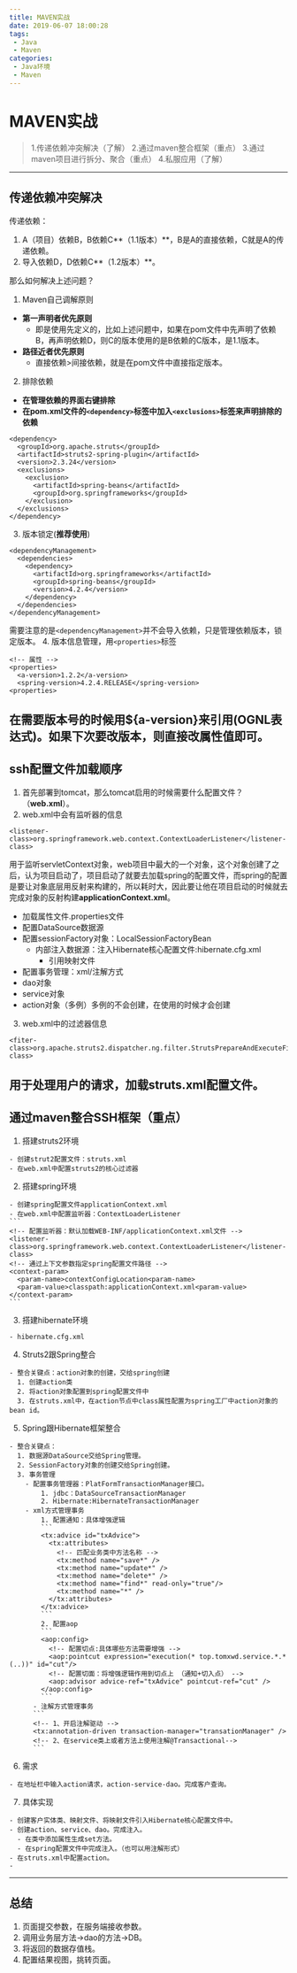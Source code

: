 ```yaml
---
title: MAVEN实战
date: 2019-06-07 18:00:28
tags: 
 - Java
 - Maven
categories:
 - Java环境
 - Maven
---
```


# MAVEN实战

> 1.传递依赖冲突解决（了解）
> 2.通过maven整合框架（重点）
> 3.通过maven项目进行拆分、聚合（重点）
> 4.私服应用（了解）
---
## 传递依赖冲突解决
传递依赖：
1. A（项目）依赖B，B依赖C**（1.1版本）**，B是A的直接依赖，C就是A的传递依赖。
2. 导入依赖D，D依赖C**（1.2版本）**。

那么如何解决上述问题？
1. Maven自己调解原则
  - **第一声明者优先原则**
    - 即是使用先定义的，比如上述问题中，如果在pom文件中先声明了依赖B，再声明依赖D，则C的版本使用的是B依赖的C版本，是1.1版本。
  - **路径近者优先原则**
    - 直接依赖>间接依赖，就是在pom文件中直接指定版本。
2. 排除依赖
  - **在管理依赖的界面右键排除**
  - **在pom.xml文件的`<dependency>`标签中加入`<exclusions>`标签来声明排除的依赖**
  ```
  <dependency>
    <groupId>org.apache.struts</groupId>
    <artifactId>struts2-spring-plugin</artifactId>
    <version>2.3.24</version>
    <exclusions>
      <exclusion>
        <artifactId>spring-beans</artifactId>
        <groupId>org.springframeworks</groupId>
      </exclusion>
    </exclusions>
  </dependency>
  ```
3. 版本锁定(**推荐使用**)
```
<dependencyManagement>
  <dependencies>
    <dependency>
      <artifactId>org.springframeworks</artifactId>
      <groupId>spring-beans</groupId>
      <version>4.2.4</version>
    </dependency>
  </dependencies>
</dependencyManagement>
```
需要注意的是`<dependencyManagement>`并不会导入依赖，只是管理依赖版本，锁定版本。
4. 版本信息管理，用`<properties>`标签
```
<!-- 属性 -->
<properties>
  <a-version>1.2.2</a-version>
  <spring-version>4.2.4.RELEASE</spring-version>
<properties>
```
在需要版本号的时候用${a-version}来引用(OGNL表达式)。如果下次要改版本，则直接改属性值即可。
---
## ssh配置文件加载顺序
1. 首先部署到tomcat，那么tomcat启用的时候需要什么配置文件？（**web.xml**）。
2. web.xml中会有监听器的信息
```
<listener-class>org.springframework.web.context.ContextLoaderListener</listener-class>
```
用于监听servletContext对象，web项目中最大的一个对象，这个对象创建了之后，认为项目启动了，项目启动了就要去加载spring的配置文件，而spring的配置是要让对象底层用反射来构建的，所以耗时大，因此要让他在项目启动的时候就去完成对象的反射构建**applicationContext.xml**。
  - 加载属性文件.properties文件
  - 配置DataSource数据源
  - 配置sessionFactory对象：LocalSessionFactoryBean
    - 内部注入数据源：注入Hibernate核心配置文件:hibernate.cfg.xml
      - 引用映射文件
  - 配置事务管理：xml/注解方式
  - dao对象
  - service对象
  - action对象（多例）多例的不会创建，在使用的时候才会创建
3. web.xml中的过滤器信息
```
<fiter-class>org.apache.struts2.dispatcher.ng.filter.StrutsPrepareAndExecuteFilter</fiter-class>
```
用于处理用户的请求，加载struts.xml配置文件。
---
## 通过maven整合SSH框架（重点）
  1. 搭建struts2环境

    - 创建strut2配置文件：struts.xml
    - 在web.xml中配置struts2的核心过滤器
  2. 搭建spring环境

    - 创建spring配置文件applicationContext.xml
    - 在web.xml中配置监听器：ContextLoaderListener
    ```
    <!-- 配置监听器：默认加载WEB-INF/applicationContext.xml文件 -->
    <listener-class>org.springframework.web.context.ContextLoaderListener</listener-class>
    <!-- 通过上下文参数指定spring配置文件路径 -->
    <context-param>
      <param-name>contextConfigLocation<param-name>
      <param-value>classpath:applicationContext.xml<param-value>
    </context-param>
    ```
  3. 搭建hibernate环境

    - hibernate.cfg.xml
  4. Struts2跟Spring整合

    - 整合关键点：action对象的创建，交给spring创建
      1. 创建action类
      2. 将action对象配置到spring配置文件中
      3. 在struts.xml中，在action节点中class属性配置为spring工厂中action对象的bean id。
  5. Spring跟Hibernate框架整合

    - 整合关键点：
      1. 数据源DataSource交给Spring管理。
      2. SessionFactory对象的创建交给Spring创建。
      3. 事务管理
        - 配置事务管理器：PlatFormTransactionManager接口。
            1. jdbc：DataSourceTransactionManager
            2. Hibernate:HibernateTransactionManager
        - xml方式管理事务
            1. 配置通知：具体增强逻辑
            ```
            <tx:advice id="txAdvice">
              <tx:attributes>
                <!-- 匹配业务类中方法名称 -->
                <tx:method name="save*" />
                <tx:method name="update*" />
                <tx:method name="delete*" />
                <tx:method name="find*" read-only="true"/>
                <tx:method name="*" />
              </tx:attributes>
            </tx:advice>
            ```
            2. 配置aop
            ```
            <aop:config>
              <!-- 配置切点:具体哪些方法需要增强 -->
              <aop:pointcut expression="execution(* top.tomxwd.service.*.*(..))" id="cut"/>
              <!-- 配置切面：将增强逻辑作用到切点上 （通知+切入点） -->
              <aop:advisor advice-ref="txAdvice" pointcut-ref="cut" />
            </aop:config>
            ```
          - 注解方式管理事务
          ```
          <!-- 1、开启注解驱动 -->
          <tx:annotation-driven transaction-manager="transationManager" />
          <!-- 2、在service类上或者方法上使用注解@Transactional-->
          ```
  6. 需求

    - 在地址栏中输入action请求，action-service-dao。完成客户查询。
  7. 具体实现

    - 创建客户实体类、映射文件、将映射文件引入Hibernate核心配置文件中。
    - 创建action、service、dao。完成注入。
      - 在类中添加属性生成set方法。
      - 在spring配置文件中完成注入。（也可以用注解形式）
    - 在struts.xml中配置action。
    -
---
## 总结
1. 页面提交参数，在服务端接收参数。
2. 调用业务层方法->dao的方法->DB。
3. 将返回的数据存值栈。
4. 配置结果视图，挑转页面。
